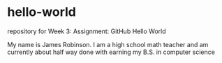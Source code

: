 # hello-world
repository for Week 3: Assignment: GitHub Hello World


My name is James Robinson. I am a high school math teacher and am currently 
about half way done with earning my B.S. in computer science
